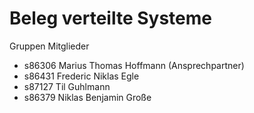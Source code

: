 # Beleg verteilte Systeme

Gruppen Mitglieder
- s86306 Marius Thomas Hoffmann (Ansprechpartner)
- s86431 Frederic Niklas Egle
- s87127 Til Guhlmann
- s86379 Niklas Benjamin Große